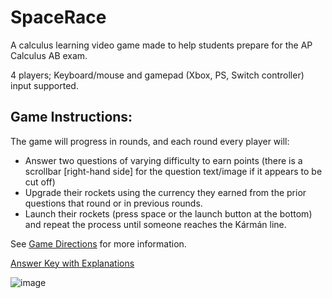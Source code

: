 # SpaceRace
A calculus learning video game made to help students prepare for the AP Calculus AB exam. 

4 players; Keyboard/mouse and gamepad (Xbox, PS, Switch controller) input supported.

## Game Instructions:
  The game will progress in rounds, and each round every player will:
  
 * Answer two questions of varying difficulty to earn points (there is a scrollbar [right-hand side] for the question text/image if it appears to be cut off)
 * Upgrade their rockets using the currency they earned from the prior questions that round or in previous rounds.
 * Launch their rockets (press space or the launch button at the bottom) and repeat the process until someone reaches the Kármán line.

See [Game Directions](https://docs.google.com/document/d/e/2PACX-1vQYhFBtk9IchUOGNw1CT1A5UX-CP_NaaGDrsr2InWViQsCG4UjLpq4iadHn5obK2R5iec3WH1WnoIpL/pub) for more information.

[Answer Key with Explanations](https://docs.google.com/document/d/e/2PACX-1vRrB-l70jR-taNd10nh1rWZUrOgARo9pXdI3F6tfKGXfIcIH5hWUone8FT04O_jXQJony5-XHArT6tv/pub)

![image](https://github.com/DaDevFox/SpaceRace/assets/53617853/caa68f0b-6a55-425d-a056-5c3d18f483c9)

